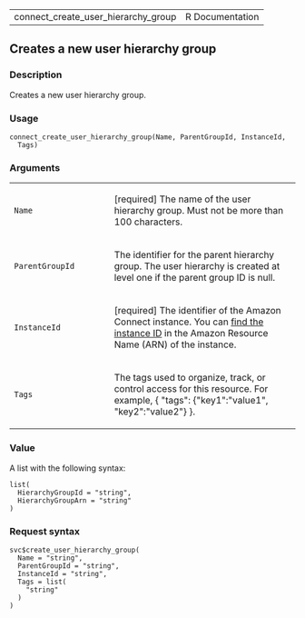 <table style="width: 100%;">
<tbody>
<tr class="odd">
<td>connect_create_user_hierarchy_group</td>
<td style="text-align: right;">R Documentation</td>
</tr>
</tbody>
</table>

## Creates a new user hierarchy group

### Description

Creates a new user hierarchy group.

### Usage

    connect_create_user_hierarchy_group(Name, ParentGroupId, InstanceId,
      Tags)

### Arguments

<table>
<colgroup>
<col style="width: 35%" />
<col style="width: 65%" />
</colgroup>
<tbody>
<tr class="odd">
<td><code
id="connect_create_user_hierarchy_group_:_Name">Name</code></td>
<td><p>[required] The name of the user hierarchy group. Must not be more
than 100 characters.</p></td>
</tr>
<tr class="even">
<td><code
id="connect_create_user_hierarchy_group_:_ParentGroupId">ParentGroupId</code></td>
<td><p>The identifier for the parent hierarchy group. The user hierarchy
is created at level one if the parent group ID is null.</p></td>
</tr>
<tr class="odd">
<td><code
id="connect_create_user_hierarchy_group_:_InstanceId">InstanceId</code></td>
<td><p>[required] The identifier of the Amazon Connect instance. You can
<a
href="https://docs.aws.amazon.com/connect/latest/adminguide/find-instance-arn.html">find
the instance ID</a> in the Amazon Resource Name (ARN) of the
instance.</p></td>
</tr>
<tr class="even">
<td><code
id="connect_create_user_hierarchy_group_:_Tags">Tags</code></td>
<td><p>The tags used to organize, track, or control access for this
resource. For example, { "tags": {"key1":"value1", "key2":"value2"}
}.</p></td>
</tr>
</tbody>
</table>

### Value

A list with the following syntax:

    list(
      HierarchyGroupId = "string",
      HierarchyGroupArn = "string"
    )

### Request syntax

    svc$create_user_hierarchy_group(
      Name = "string",
      ParentGroupId = "string",
      InstanceId = "string",
      Tags = list(
        "string"
      )
    )
